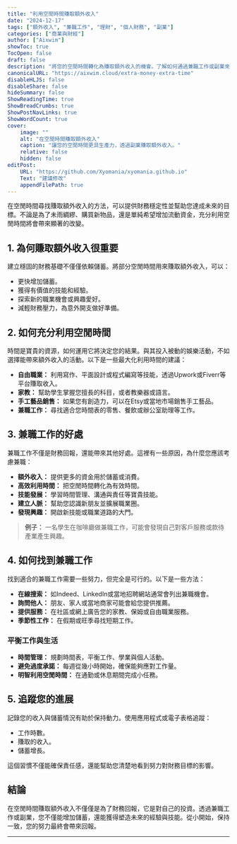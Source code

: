 ```yaml
---
title: "利用空閒時間賺取額外收入"
date: "2024-12-17"
tags: ["額外收入", "兼職工作", "理財", "個人財務", "副業"]
categories: ["商業與財經"]
author: ["Aixwim"]
showToc: true
TocOpen: false
draft: false
description: "將您的空閒時間轉化為賺取額外收入的機會。了解如何通過兼職工作或副業來增加儲蓄並確保您的財務未來。"
canonicalURL: "https://aixwim.cloud/extra-money-extra-time"
disableHLJS: false
disableShare: false
hideSummary: false
ShowReadingTime: true
ShowBreadCrumbs: true
ShowPostNavLinks: true
ShowWordCount: true
cover:
    image: ""
    alt: "在空閒時間賺取額外收入"
    caption: "讓您的空閒時間更具生產力，透過副業賺取額外收入。"
    relative: false
    hidden: false
editPost:
    URL: "https://github.com/Xyomania/xyomania.github.io"
    Text: "建議修改"
    appendFilePath: true
---
```


在空閒時間尋找賺取額外收入的方法，可以提供財務穩定性並幫助您達成未來的目標。不論是為了未雨綢繆、購買新物品，還是單純希望增加流動資金，充分利用空閒時間將會帶來顯著的改變。

## 1. **為何賺取額外收入很重要**

建立穩固的財務基礎不僅僅依賴儲蓄。將部分空閒時間用來賺取額外收入，可以：
- 更快增加儲蓄。
- 獲得有價值的技能和經驗。
- 探索新的職業機會或興趣愛好。
- 減輕財務壓力，為意外開支做好準備。

## 2. **如何充分利用空閒時間**

時間是寶貴的資源，如何運用它將決定您的結果。與其投入被動的娛樂活動，不如選擇能帶來額外收入的活動。以下是一些最大化利用時間的建議：
- **自由職業：** 利用寫作、平面設計或程式編寫等技能，透過Upwork或Fiverr等平台賺取收入。
- **家教：** 幫助學生掌握您擅長的科目，或者教樂器或語言。
- **手工藝品銷售：** 如果您有創造力，可以在Etsy或當地市場銷售手工藝品。
- **兼職工作：** 尋找適合您時間表的零售、餐飲或辦公室助理等工作。

## 3. **兼職工作的好處**

兼職工作不僅是財務回報，還能帶來其他好處。這裡有一些原因，為什麼您應該考慮兼職：
- **額外收入：** 提供更多的資金用於儲蓄或消費。
- **高效利用時間：** 把空閒時間轉化為有效時間。
- **技能發展：** 學習時間管理、溝通與責任等寶貴技能。
- **建立人脈：** 幫助您認識新朋友並擴展職業圈。
- **發現興趣：** 開啟新技能或職業道路的大門。

> **例子：** 一名學生在咖啡廳做兼職工作，可能會發現自己對客戶服務或款待產業產生興趣。

## 4. **如何找到兼職工作**

找到適合的兼職工作需要一些努力，但完全是可行的。以下是一些方法：
- **在線搜索：** 如Indeed、LinkedIn或當地招聘網站通常會列出兼職機會。
- **詢問他人：** 朋友、家人或當地商家可能會給您提供推薦。
- **提供服務：** 在社區或網上廣告您的家教、保姆或自由職業服務。
- **季節性工作：** 在假期或旺季尋找短期工作。

### 平衡工作與生活
- **時間管理：** 規劃時間表，平衡工作、學業與個人活動。
- **避免過度承諾：** 每週從幾小時開始，確保能夠應對工作量。
- **明智利用空閒時間：** 在通勤或休息期間完成小任務。

## 5. **追蹤您的進展**

記錄您的收入與儲蓄情況有助於保持動力。使用應用程式或電子表格追蹤：
- 工作時數。
- 賺取的收入。
- 儲蓄增長。

這個習慣不僅能確保責任感，還能幫助您清楚地看到努力對財務目標的影響。

## 結論

在空閒時間賺取額外收入不僅僅是為了財務回報，它是對自己的投資。透過兼職工作或副業，您不僅能增加儲蓄，還能獲得塑造未來的經驗與技能。從小開始，保持一致，您的努力最終會帶來回報。

---

